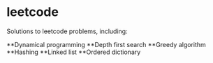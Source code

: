 # leetcode
Solutions to leetcode problems, including:

**Dynamical programming
**Depth first search
**Greedy algorithm
**Hashing
**Linked list
**Ordered dictionary
